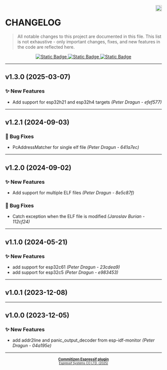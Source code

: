 <a href="https://www.espressif.com">
    <img src="https://www.espressif.com/sites/all/themes/espressif/logo-black.svg" align="right" height="20" />
</a>

# CHANGELOG

> All notable changes to this project are documented in this file.
> This list is not exhaustive - only important changes, fixes, and new features in the code are reflected here.

<div align="center">
    <a href="https://keepachangelog.com/en/1.1.0/">
        <img alt="Static Badge" src="https://img.shields.io/badge/Keep%20a%20Changelog-v1.1.0-salmon?logo=keepachangelog&logoColor=black&labelColor=white&link=https%3A%2F%2Fkeepachangelog.com%2Fen%2F1.1.0%2F">
    </a>
    <a href="https://www.conventionalcommits.org/en/v1.0.0/">
        <img alt="Static Badge" src="https://img.shields.io/badge/Conventional%20Commits-v1.0.0-pink?logo=conventionalcommits&logoColor=black&labelColor=white&link=https%3A%2F%2Fwww.conventionalcommits.org%2Fen%2Fv1.0.0%2F">
    </a>
    <a href="https://semver.org/spec/v2.0.0.html">
        <img alt="Static Badge" src="https://img.shields.io/badge/Semantic%20Versioning-v2.0.0-grey?logo=semanticrelease&logoColor=black&labelColor=white&link=https%3A%2F%2Fsemver.org%2Fspec%2Fv2.0.0.html">
    </a>
</div>
<hr>

## v1.3.0 (2025-03-07)

### ✨ New Features

- Add support for esp32h21 and esp32h4 targets *(Peter Dragun - efef577)*

---

## v1.2.1 (2024-09-03)

### 🐛 Bug Fixes

- PcAddressMatcher for single elf file *(Peter Dragun - 641a7ec)*

---

## v1.2.0 (2024-09-02)

### ✨ New Features

- Add support for multiple ELF files *(Peter Dragun - 8e5c87f)*

### 🐛 Bug Fixes

- Catch exception when the ELF file is modified *(Jaroslav Burian - 112cf24)*

---

## v1.1.0 (2024-05-21)

### ✨ New Features

- add support for esp32c61 *(Peter Dragun - 23cdea9)*
- add support for esp32c5 *(Peter Dragun - e983453)*

---

## v1.0.1 (2023-12-08)

---

## v1.0.0 (2023-12-05)

### ✨ New Features

- add addr2line and panic_output_decoder from esp-idf-monitor *(Peter Dragun - 04a195e)*

---

<div align="center">
    <small>
        <b>
            <a href="https://www.github.com/espressif/cz-plugin-espressif">Commitizen Espressif plugin</a>
        </b>
    <br>
        <sup><a href="https://www.espressif.com">Espressif Systems CO LTD. (2025)</a><sup>
    </small>
</div>
